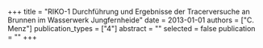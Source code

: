 +++
title = "RIKO-1 Durchführung und Ergebnisse der Tracerversuche an Brunnen im Wasserwerk Jungfernheide"
date = 2013-01-01
authors = ["C. Menz"]
publication_types = ["4"]
abstract = ""
selected = false
publication = ""
+++

